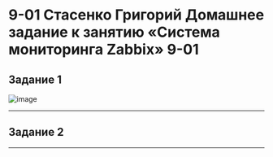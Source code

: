 # 9-01 Стасенко Григорий Домашнее задание к занятию «Система мониторинга Zabbix» 9-01

## Задание 1
![image](https://github.com/Nightnek/git-9-1-hw/assets/127677631/d1f61f35-0233-4786-a91d-1c168c6b72b4)


---

## Задание 2



---

